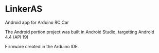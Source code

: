# LinkerAS
Android app for Arduino RC Car

The Android portion project was built in Android Studio, targetting Android 4.4 (API 19)

Firmware created in the Arduino IDE.
